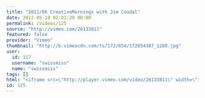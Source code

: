 ```yaml
---
title: "2011/06 CreativeMornings with Jim Coudal"
date: 2012-05-18 02:01:29 00:00
permalink: /videos/125
source: "http://vimeo.com/26133811"
featured: false
provider: "Vimeo"
thumbnail: "http://b.vimeocdn.com/ts/172/654/172654387_1280.jpg"
user:
  id: 157
  username: "swissmiss"
  name: "swissmiss"
tags: []
html: "<iframe src=\"http://player.vimeo.com/video/26133811\" width=\"1280\" height=\"720\" frameborder=\"0\" webkitallowfullscreen mozallowfullscreen allowfullscreen></iframe>"
id: 125
---
```


